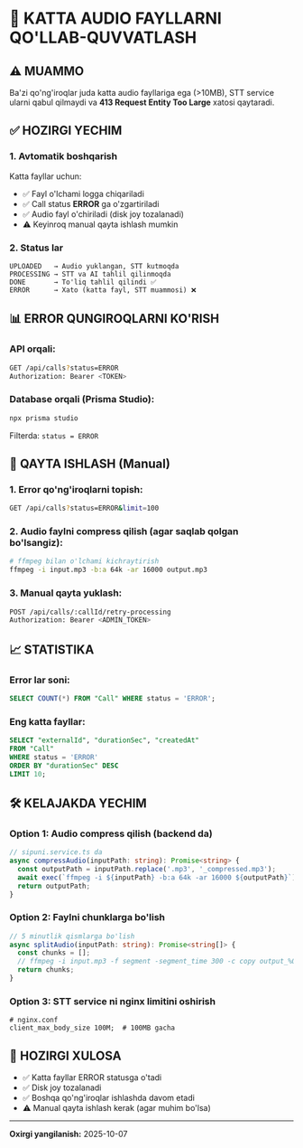# 📁 KATTA AUDIO FAYLLARNI QO'LLAB-QUVVATLASH

## ⚠️ MUAMMO

Ba'zi qo'ng'iroqlar juda katta audio fayllariga ega (>10MB), STT service ularni qabul qilmaydi va **413 Request Entity Too Large** xatosi qaytaradi.

## ✅ HOZIRGI YECHIM

### 1. Avtomatik boshqarish
Katta fayllar uchun:
- ✅ Fayl o'lchami logga chiqariladi
- ✅ Call status **ERROR** ga o'zgartiriladi
- ✅ Audio fayl o'chiriladi (disk joy tozalanadi)
- ⚠️ Keyinroq manual qayta ishlash mumkin

### 2. Status lar
```
UPLOADED   → Audio yuklangan, STT kutmoqda
PROCESSING → STT va AI tahlil qilinmoqda
DONE       → To'liq tahlil qilindi ✅
ERROR      → Xato (katta fayl, STT muammosi) ❌
```

## 📊 ERROR QUNGIROQLARNI KO'RISH

### API orqali:
```bash
GET /api/calls?status=ERROR
Authorization: Bearer <TOKEN>
```

### Database orqali (Prisma Studio):
```bash
npx prisma studio
```
Filterda: `status = ERROR`

## 🔄 QAYTA ISHLASH (Manual)

### 1. Error qo'ng'iroqlarni topish:
```bash
GET /api/calls?status=ERROR&limit=100
```

### 2. Audio faylni compress qilish (agar saqlab qolgan bo'lsangiz):
```bash
# ffmpeg bilan o'lchami kichraytirish
ffmpeg -i input.mp3 -b:a 64k -ar 16000 output.mp3
```

### 3. Manual qayta yuklash:
```bash
POST /api/calls/:callId/retry-processing
Authorization: Bearer <ADMIN_TOKEN>
```

## 📈 STATISTIKA

### Error lar soni:
```sql
SELECT COUNT(*) FROM "Call" WHERE status = 'ERROR';
```

### Eng katta fayllar:
```sql
SELECT "externalId", "durationSec", "createdAt"
FROM "Call"
WHERE status = 'ERROR'
ORDER BY "durationSec" DESC
LIMIT 10;
```

## 🛠️ KELAJAKDA YECHIM

### Option 1: Audio compress qilish (backend da)
```typescript
// sipuni.service.ts da
async compressAudio(inputPath: string): Promise<string> {
  const outputPath = inputPath.replace('.mp3', '_compressed.mp3');
  await exec(`ffmpeg -i ${inputPath} -b:a 64k -ar 16000 ${outputPath}`);
  return outputPath;
}
```

### Option 2: Faylni chunklarga bo'lish
```typescript
// 5 minutlik qismlarga bo'lish
async splitAudio(inputPath: string): Promise<string[]> {
  const chunks = [];
  // ffmpeg -i input.mp3 -f segment -segment_time 300 -c copy output_%03d.mp3
  return chunks;
}
```

### Option 3: STT service ni nginx limitini oshirish
```nginx
# nginx.conf
client_max_body_size 100M;  # 100MB gacha
```

## 🎯 HOZIRGI XULOSA

- ✅ Katta fayllar ERROR statusga o'tadi
- ✅ Disk joy tozalanadi
- ✅ Boshqa qo'ng'iroqlar ishlashda davom etadi
- ⚠️ Manual qayta ishlash kerak (agar muhim bo'lsa)

---

**Oxirgi yangilanish:** 2025-10-07
